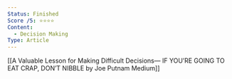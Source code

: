 ```yaml
---
Status: Finished
Score /5: ⭐️⭐️⭐️⭐️
Content:
  - Decision Making
Type: Article
---
```

[[A Valuable Lesson for Making Difficult Decisions— IF YOU’RE GOING TO EAT CRAP, DON’T NIBBLE by Joe Putnam Medium]]